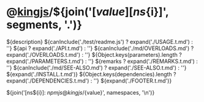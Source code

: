 # @[kingjs][@kingjs]/${join('[${value}][ns${i}]', segments, '.')}
${description}
${canInclude('./test/readme.js') ? expand('./USAGE.t.md') : ''}
${api ? expand('./API.t.md') : ''}
${canInclude('./md/OVERLOADS.md') ? expand('./OVERLOADS.t.md') : ''}
${Object.keys(parameters).length ? expand('./PARAMETERS.t.md') : ''}
${remarks ? expand('./REMARKS.t.md') : ''}
${canInclude('./md/SEE-ALSO.md') ? expand('./SEE-ALSO.t.md') : ''}
${expand('./INSTALL.t.md')}
${Object.keys(dependencies).length ? expand('./DEPENDENCIES.t.md') : ''}
${expand('./FOOTER.t.md')}

[@kingjs]: ${npmjs}kingjs
${join('[ns${i}]: ${npmjs}@kingjs/${value}', namespaces, '\n')}

